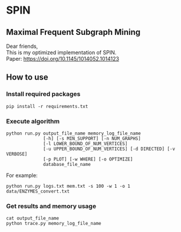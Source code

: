 # SPIN

## Maximal Frequent Subgraph Mining

Dear friends,\
This is my optimized implementation of SPIN.\
Paper: <https://doi.org/10.1145/1014052.1014123>

## How to use

### Install required packages

```
pip install -r requirements.txt
```

### Execute algorithm

```
python run.py output_file_name memory_log_file_name
              [-h] [-s MIN_SUPPORT] [-n NUM_GRAPHS]
              [-l LOWER_BOUND_OF_NUM_VERTICES]
              [-u UPPER_BOUND_OF_NUM_VERTICES] [-d DIRECTED] [-v VERBOSE]
              [-p PLOT] [-w WHERE] [-o OPTIMIZE]
              database_file_name
```

For example:
```
python run.py logs.txt mem.txt -s 100 -w 1 -o 1 data/ENZYMES_convert.txt
```

### Get results and memory usage

```
cat output_file_name
python trace.py memory_log_file_name
```
